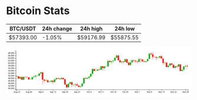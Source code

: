 # Bitcoin Stats

BTC/USDT|24h change|24h high|24h low|
|---|---|---|---|
|$57393.00|-1.05%|$59176.99|$55875.55|

<img src="./chart.svg">
